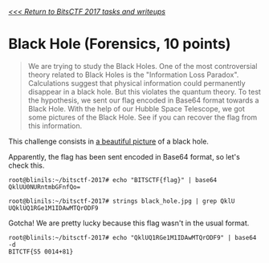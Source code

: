 _[<<< Return to BitsCTF 2017 tasks and writeups](/2017-bitsctf)_
# Black Hole (Forensics, 10 points)

>We are trying to study the Black Holes. One of the most controversial theory related to Black Holes is the "Information Loss Paradox". Calculations suggest that physical information could permanently disappear in a black hole. But this violates the quantum theory. To test the hypothesis, we sent our flag encoded in Base64 format towards a Black Hole. With the help of our Hubble Space Telescope, we got some pictures of the Black Hole. See if you can recover the flag from this information.

This challenge consists in [a beautiful picture](black_hole.jpg) of a black hole.

Apparently, the flag has been sent encoded in Base64 format, so let's check this.

```console
root@blinils:~/bitsctf-2017# echo "BITSCTF{flag}" | base64
QklUU0NURntmbGFnfQo=

root@blinils:~/bitsctf-2017# strings black_hole.jpg | grep QklU
UQklUQ1RGe1M1IDAwMTQrODF9
```

Gotcha! We are pretty lucky because this flag wasn't in the usual format.

```console
root@blinils:~/bitsctf-2017# echo "QklUQ1RGe1M1IDAwMTQrODF9" | base64 -d
BITCTF{S5 0014+81}
```


